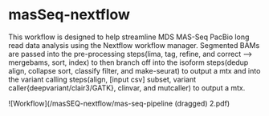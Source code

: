 # masSeq-nextflow
This workflow is designed to help streamline MDS MAS-Seq PacBio long read data analysis using the Nextflow workflow manager. Segmented BAMs are passed into the pre-processing steps(lima, tag, refine, and correct --> mergebams, sort, index) to then branch off into the isoform steps(dedup align, collapse sort, classify filter, and make-seurat) to output a mtx and into the variant calling steps(align, [input csv] subset, variant caller{deepvariant/clair3/GATK}, clinvar, and mutcaller) to output a mtx. 

![Workflow](/masSEQ-nextflow/mas-seq-pipeline (dragged) 2.pdf)
